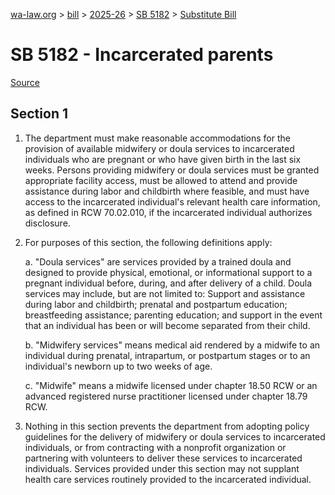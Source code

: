[wa-law.org](/) > [bill](/bill/) > [2025-26](/bill/2025-26/) > [SB 5182](/bill/2025-26/sb/5182/) > [Substitute Bill](/bill/2025-26/sb/5182/S/)

# SB 5182 - Incarcerated parents

[Source](http://lawfilesext.leg.wa.gov/biennium/2025-26/Pdf/Bills/Senate%20Bills/5182-S.pdf)

## Section 1
1. The department must make reasonable accommodations for the provision of available midwifery or doula services to incarcerated individuals who are pregnant or who have given birth in the last six weeks. Persons providing midwifery or doula services must be granted appropriate facility access, must be allowed to attend and provide assistance during labor and childbirth where feasible, and must have access to the incarcerated individual's relevant health care information, as defined in RCW 70.02.010, if the incarcerated individual authorizes disclosure.

2. For purposes of this section, the following definitions apply:

    a. "Doula services" are services provided by a trained doula and designed to provide physical, emotional, or informational support to a pregnant individual before, during, and after delivery of a child. Doula services may include, but are not limited to: Support and assistance during labor and childbirth; prenatal and postpartum education; breastfeeding assistance; parenting education; and support in the event that an individual has been or will become separated from their child.

    b. "Midwifery services" means medical aid rendered by a midwife to an individual during prenatal, intrapartum, or postpartum stages or to an individual's newborn up to two weeks of age.

    c. "Midwife" means a midwife licensed under chapter 18.50 RCW or an advanced registered nurse practitioner licensed under chapter 18.79 RCW.

3. Nothing in this section  prevents the department from adopting policy guidelines for the delivery of midwifery or doula services to incarcerated individuals, or from contracting with a nonprofit organization or partnering with volunteers to deliver these services to incarcerated individuals. Services provided under this section may not supplant health care services routinely provided to the incarcerated individual.
